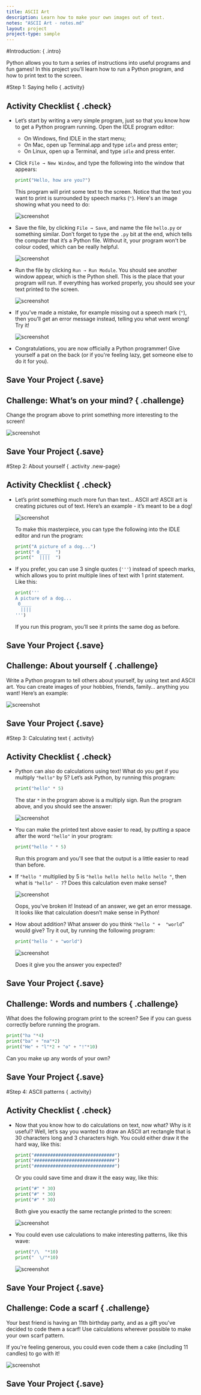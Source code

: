 ```yaml
---
title: ASCII Art
description: Learn how to make your own images out of text.
notes: "ASCII Art - notes.md"
layout: project
project-type: sample
---
```


#Introduction:  { .intro}

Python allows you to turn a series of instructions into useful programs and fun games! In this project you’ll learn how to run a Python program, and how to print text to the screen.

#Step 1: Saying hello { .activity}
## Activity Checklist { .check}

+ Let’s start by writing a very simple program, just so that you know how to get a Python program running. Open the IDLE program editor:
    + On Windows, find IDLE in the start menu;
    + On Mac, open up Terminal.app and type `idle` and press enter;
    + On Linux, open up a Terminal, and type `idle` and press enter.

+ Click `File → New Window`, and type the following into the window that appears:

    ```python
    print("Hello, how are you?")
    ```

    This program will print some text to the screen. Notice that the text you want to print is surrounded by speech marks (`"`). Here's an image showing what you need to do:

    ![screenshot](images/ascii-hello.png)

+ Save the file, by clicking `File → Save`, and name the file `hello.py` or something similar. Don’t forget to type the `.py` bit at the end, which tells the computer that it’s a Python file. Without it, your program won't be colour coded, which can be really helpful.

    ![screenshot](images/ascii-save.png)

+ Run the file by clicking `Run → Run Module`. You should see another window appear, which is the Python shell. This is the place that your program will run. If everything has worked properly, you should see your text printed to the screen.

    ![screenshot](images/ascii-run.png)

+ If you’ve made a mistake, for example missing out a speech mark (`"`), then you’ll get an error message instead, telling you what went wrong! Try it!

    ![screenshot](images/ascii-error.png)

+ Congratulations, you are now officially a Python programmer! Give yourself a pat on the back (or if you're feeling lazy, get someone else to do it for you).

## Save Your Project {.save}

## Challenge: What’s on your mind? { .challenge}
Change the program above to print something more interesting to the screen!

![screenshot](images/ascii-mind.png)

## Save Your Project {.save}

#Step 2: About yourself { .activity .new-page}
## Activity Checklist { .check}

+ Let’s print something much more fun than text… ASCII art! ASCII art is creating pictures out of text. Here’s an example - it’s meant to be a dog!

    ![screenshot](images/ascii-dog.png)

    To make this masterpiece, you can type the following into the IDLE editor and run the program:

    ```python
    print("A picture of a dog...")
    print(" 0____  ")
    print("  ||||  ")
    ```

+ If you prefer, you can use 3 single quotes (`'''`) instead of speech marks, which allows you to print multiple lines of text with 1 print statement. Like this:

    ```python
    print('''
    A picture of a dog...
     0____
      ||||
    ''')
    ```

    If you run this program, you’ll see it prints the same dog as before.

## Save Your Project {.save}

## Challenge: About yourself { .challenge}
Write a Python program to tell others about yourself, by using text and ASCII art. You can create images of your hobbies, friends, family… anything you want! Here’s an example:

![screenshot](images/ascii-aboutMe.png)

## Save Your Project {.save}

#Step 3: Calculating text { .activity}
## Activity Checklist { .check}

+ Python can also do calculations using text! What do you get if you multiply `"hello"` by 5? Let’s ask Python, by running this program:

    ```python
    print("hello" * 5)
    ```

    The star `*` in the program above is a multiply sign. Run the program above, and you should see the answer:

    ![screenshot](images/ascii-textcalc.png)

+ You can make the printed text above easier to read, by putting a space after the word `"hello"` in your program:

    ```python
    print("hello " * 5)
    ```

    Run this program and you'll see that the output is a little easier to read than before.

+ If `"hello "` multiplied by 5 is `"hello hello hello hello hello "`, then what is `"hello" - 7`? Does this calculation even make sense?

    ![screenshot](images/ascii-minus.png)

    Oops, you've broken it! Instead of an answer, we get an error message. It looks like that calculation doesn’t make sense in Python!

+ How about addition? What answer do you think `"hello " +  "world`" would give? Try it out, by running the following program:

    ```python
    print("hello " + "world")
    ```

    ![screenshot](images/ascii-textadd.png)

    Does it give you the answer you expected?

## Save Your Project {.save}

## Challenge: Words and numbers { .challenge}
What does the following program print to the screen? See if you can guess correctly before running the program.

```python
print("ha "*4)
print("ba" + "na"*2)
print("He" + "l"*2 + "o" + "!"*10)
```

Can you make up any words of your own?

## Save Your Project {.save}

#Step 4: ASCII patterns { .activity}
## Activity Checklist { .check}

+ Now that you know how to do calculations on text, now what? Why is it useful? Well, let’s say you wanted to draw an ASCII art rectangle that is 30 characters long and 3 characters high. You could either draw it the hard way, like this:

    ```python
    print("##############################")
    print("##############################")
    print("##############################")
    ```

    Or you could save time and draw it the easy way, like this:

    ```python
    print("#" * 30)
    print("#" * 30)
    print("#" * 30)
    ```

    Both give you exactly the same rectangle printed to the screen:

    ![screenshot](images/ascii-rect.png)

+ You could even use calculations to make interesting patterns, like this wave:

    ```python
    print("/\  "*10)
    print("  \/"*10)
    ```

    ![screenshot](images/ascii-wave.png)

## Save Your Project {.save}

## Challenge: Code a scarf { .challenge}
Your best friend is having an 11th birthday party, and as a gift you've decided to code them a scarf! Use calculations wherever possible to make your own scarf pattern.

If you're feeling generous, you could even code them a cake (including 11 candles) to go with it!

![screenshot](images/ascii-birthday.png)

## Save Your Project {.save}
